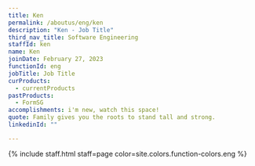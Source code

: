 ```yaml
---
title: Ken
permalink: /aboutus/eng/ken
description: "Ken - Job Title"
third_nav_title: Software Engineering
staffId: ken
name: Ken
joinDate: February 27, 2023
functionId: eng
jobTitle: Job Title
curProducts:
  - currentProducts
pastProducts:
  - FormSG
accomplishments: i'm new, watch this space!
quote: Family gives you the roots to stand tall and strong.
linkedinId: ""

---
```


{% include staff.html staff=page color=site.colors.function-colors.eng %}
